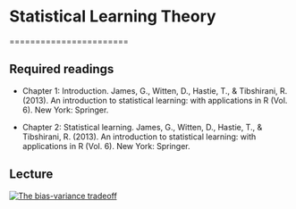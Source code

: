 # Statistical Learning Theory
=======================

## Required readings

- Chapter 1: Introduction. James, G., Witten, D., Hastie, T., & Tibshirani, R. (2013). An introduction to statistical learning: with applications in R (Vol. 6). New York: Springer.

- Chapter 2: Statistical learning. James, G., Witten, D., Hastie, T., & Tibshirani, R. (2013). An introduction to statistical learning: with applications in R (Vol. 6). New York: Springer.

## Lecture

[![The bias-variance tradeoff](../thumbnails/bias-variance-tradeoff.jpeg)](https://www.youtube.com/watch?v=G6PZhu-J1Cs "The bias-variance tradeoff")
